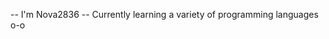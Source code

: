 -- I'm Nova2836
-- Currently learning a variety of programming languages
o-o

<!---
Nova2836/Nova2836 is a ✨ special ✨ repository because its `README.md` (this file) appears on your GitHub profile.
You can click the Preview link to take a look at your changes.
--->

